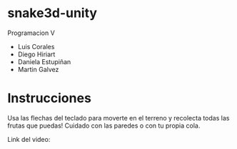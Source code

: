 # snake3d-unity

Programacion V

- Luis Corales
- Diego Hiriart
- Daniela Estupiñan
- Martin Galvez

# Instrucciones
Usa las flechas del teclado para moverte en el terreno y recolecta todas las frutas que puedas!
Cuidado con las paredes o con tu propia cola.

Link del video: 
